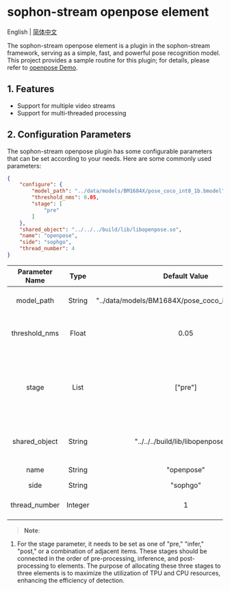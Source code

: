 # sophon-stream openpose element

English | [简体中文](README.md)

The sophon-stream openpose element is a plugin in the sophon-stream framework, serving as a simple, fast, and powerful pose recognition model. This project provides a sample routine for this plugin; for details, please refer to [openpose Demo](../../../samples/openpose/README.md).

## 1. Features
* Support for multiple video streams
* Support for multi-threaded processing

## 2. Configuration Parameters
The sophon-stream openpose plugin has some configurable parameters that can be set according to your needs. Here are some commonly used parameters:

```json
{
    "configure": {
        "model_path": "../data/models/BM1684X/pose_coco_int8_1b.bmodel",
        "threshold_nms": 0.05,
        "stage": [
            "pre"
        ]
    },
    "shared_object": "../../../build/lib/libopenpose.so",
    "name": "openpose",
    "side": "sophgo",
    "thread_number": 4
}
```

| Parameter Name | Type | Default Value | Description |
|:-------------:| :-------: | :------------------:| :------------------------:|
| model_path | String | "../data/models/BM1684X/pose_coco_int8_1b.bmodel" | Path to the openpose model |
| threshold_nms | Float | 0.05 | NMS IOU threshold for pose recognition |
| stage | List | ["pre"] | Flags for the three stages of pre-processing, inference, and post-processing |
| shared_object | String | "../../../build/lib/libopenpose.so" | Path to the libopenpose dynamic library |
| name | String | "openpose" | Element name |
| side | String | "sophgo" | Device type |
| thread_number | Integer | 1 | Number of threads to start |

> **Note**:
1. For the stage parameter, it needs to be set as one of "pre," "infer," "post," or a combination of adjacent items. These stages should be connected in the order of pre-processing, inference, and post-processing to elements. The purpose of allocating these three stages to three elements is to maximize the utilization of TPU and CPU resources, enhancing the efficiency of detection.